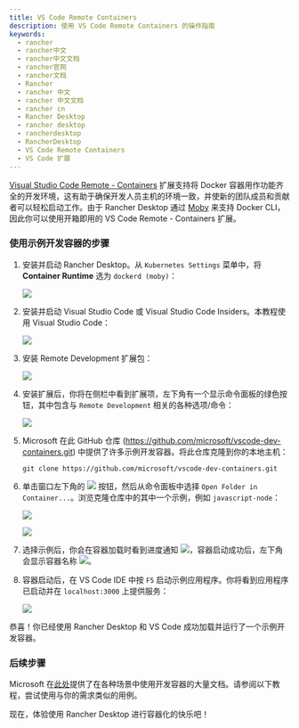 ```yaml
---
title: VS Code Remote Containers
description: 使用 VS Code Remote Containers 的操作指南
keywords:
  - rancher
  - rancher中文
  - rancher中文文档
  - rancher官网
  - rancher文档
  - Rancher
  - rancher 中文
  - rancher 中文文档
  - rancher cn
  - Rancher Desktop
  - rancher desktop
  - rancherdesktop
  - RancherDesktop
  - VS Code Remote Containers
  - VS Code 扩展
---
```


[Visual Studio Code Remote - Containers] 扩展支持将 Docker 容器用作功能齐全的开发环境，这有助于确保开发人员主机的环境一致，并使新的团队成员和贡献者可以轻松启动工作。由于 Rancher Desktop 通过 [Moby] 来支持 Docker CLI，因此你可以使用开箱即用的 VS Code Remote - Containers 扩展。

### 使用示例开发容器的步骤

1. 安装并启动 Rancher Desktop。从 `Kubernetes Settings` 菜单中，将 **Container Runtime** 选为 `dockerd (moby)`：

   ![](/img/rancherdesktop/vscoderemotecontainers/rd-main.png)

2. 安装并启动 Visual Studio Code 或 Visual Studio Code Insiders。本教程使用 Visual Studio Code：

   ![](/img/rancherdesktop/vscoderemotecontainers/vscode-main.png)

3. 安装 Remote Development 扩展包：

   ![](/img/rancherdesktop/vscoderemotecontainers/vscode-remotedevelopment-marketplace.png)

4. 安装扩展后，你将在侧栏中看到扩展项，左下角有一个显示命令面板的绿色按钮，其中包含与 `Remote Development` 相关的各种选项/命令：

   ![](/img/rancherdesktop/vscoderemotecontainers/vscode-remotedevelopment-installed.png)

5. Microsoft 在此 GitHub 仓库 (https://github.com/microsoft/vscode-dev-containers.git) 中提供了许多示例开发容器。将此仓库克隆到你的本地主机：

   ```
   git clone https://github.com/microsoft/vscode-dev-containers.git
   ```

6. 单击窗口左下角的 ![](/img/rancherdesktop/vscoderemotecontainers/vscode-remotedevelopment-commandbutton.png) 按钮，然后从命令面板中选择 `Open Folder in Container...`。浏览克隆仓库中的其中一个示例，例如 `javascript-node`：

   ![](/img/rancherdesktop/vscoderemotecontainers/vscode-remotedevelopment-commandpalette.png)

   ![](/img/rancherdesktop/vscoderemotecontainers/vscode-remotedevelopment-openfolder.png)


7. 选择示例后，你会在容器加载时看到进度通知 ![](/img/rancherdesktop/vscoderemotecontainers/vscode-remotedevelopment-containerprogress.png)，容器启动成功后，左下角会显示容器名称 ![](/img/rancherdesktop/vscoderemotecontainers/vscode-remotedevelopment-containersuccess.png)。

8. 容器启动后，在 VS Code IDE 中按 `F5` 启动示例应用程序。你将看到应用程序已启动并在 `localhost:3000` 上提供服务：

   ![](/img/rancherdesktop/vscoderemotecontainers/vscode-remotedevelopment-appinbrowser.png)

恭喜！你已经使用 Rancher Desktop 和 VS Code 成功加载并运行了一个示例开发容器。


### 后续步骤

Microsoft 在[此处]提供了在各种场景中使用开发容器的大量文档。请参阅以下教程，尝试使用与你的需求类似的用例。

[Visual Studio Code Remote - Containers]: https://marketplace.visualstudio.com/items?itemName=ms-vscode-remote.remote-containers
[Moby]: https://mobyproject.org/
[此处]: https://code.visualstudio.com/docs/remote/remote-overview

现在，体验使用 Rancher Desktop 进行容器化的快乐吧！
